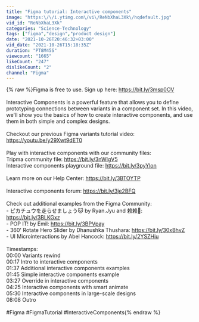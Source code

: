 ```yaml
---
title: "Figma tutorial: Interactive components"
image: "https:\/\/i.ytimg.com\/vi\/ReNbXhaL3Xk\/hqdefault.jpg"
vid_id: "ReNbXhaL3Xk"
categories: "Science-Technology"
tags: ["figma","design","product design"]
date: "2021-10-26T20:46:32+03:00"
vid_date: "2021-10-26T15:18:35Z"
duration: "PT8M45S"
viewcount: "1665"
likeCount: "247"
dislikeCount: "2"
channel: "Figma"
---
```

{% raw %}Figma is free to use. Sign up here: <a rel="nofollow" target="blank" href="https://bit.ly/3msp0OV">https://bit.ly/3msp0OV</a><br /><br />Interactive Components is a powerful feature that allows you to define prototyping connections between variants in a component set. In this video, we'll show you the basics of how to create interactive components, and use them in both simple and complex designs. <br /><br />Checkout our previous Figma variants tutorial video: <a rel="nofollow" target="blank" href="https://youtu.be/y29Xwt9dET0">https://youtu.be/y29Xwt9dET0</a><br /><br />Play with interactive components with our community files:<br />Tripma community file: <a rel="nofollow" target="blank" href="https://bit.ly/3nWIgV5">https://bit.ly/3nWIgV5</a><br />Interactive components playground file: <a rel="nofollow" target="blank" href="https://bit.ly/3pyYlon">https://bit.ly/3pyYlon</a><br /><br />Learn more on our Help Center: <a rel="nofollow" target="blank" href="https://bit.ly/3BTOYTP">https://bit.ly/3BTOYTP</a><br /><br />Interactive components forum: <a rel="nofollow" target="blank" href="https://bit.ly/3je2BFQ">https://bit.ly/3je2BFQ</a><br /><br />Check out additional examples from the Figma Community:<br />- ピカチュウを走らせましょう🐱 by Ryan.Jyu and 赖赖💓: <a rel="nofollow" target="blank" href="https://bit.ly/3BLKGxz">https://bit.ly/3BLKGxz</a><br />- POP IT! by Emil: <a rel="nofollow" target="blank" href="https://bit.ly/3BPVpay">https://bit.ly/3BPVpay</a><br />- 360' Rotate Hero Slider by Dhanushka Thushara: <a rel="nofollow" target="blank" href="https://bit.ly/30xBhvZ">https://bit.ly/30xBhvZ</a><br />- UI Microinteractions by Abel Hancock: <a rel="nofollow" target="blank" href="https://bit.ly/2YSZHiu">https://bit.ly/2YSZHiu</a><br /><br />Timestamps:<br />00:00 Variants rewind<br />00:17 Intro to interactive components<br />01:37 Additional interactive components examples<br />01:45 Simple interactive components example<br />03:27 Override in interactive components<br />04:25 Interactive components with smart animate<br />05:30 Interactive components in large-scale designs<br />08:08 Outro<br /><br />#Figma #FigmaTutorial #InteractiveComponents{% endraw %}
